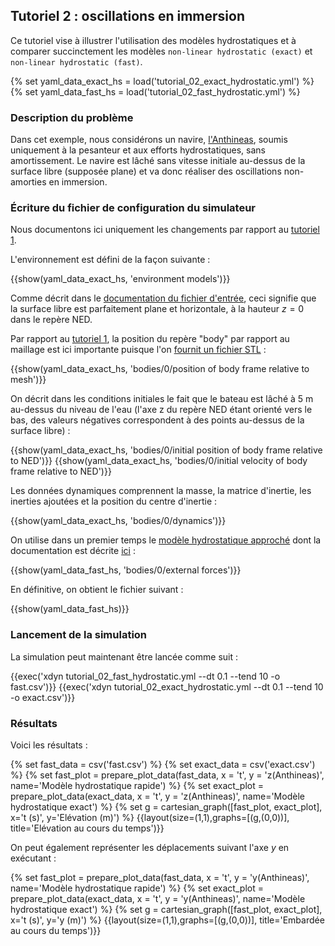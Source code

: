 ## Tutoriel 2 : oscillations en immersion

Ce tutoriel vise à illustrer l'utilisation des modèles hydrostatiques et à
comparer succinctement les modèles `non-linear hydrostatic (exact)` et
`non-linear hydrostatic (fast)`.

{% set yaml_data_exact_hs = load('tutorial_02_exact_hydrostatic.yml') %}
{% set yaml_data_fast_hs = load('tutorial_02_fast_hydrostatic.yml') %}

### Description du problème
Dans cet exemple, nous considérons un navire,
[l'Anthineas](http://www.marinetraffic.com/en/ais/details/ships/228367000/vessel:ANTHINEAS),
soumis uniquement à la pesanteur et aux efforts hydrostatiques, sans
amortissement. Le navire est lâché sans vitesse initiale au-dessus de la
surface libre (supposée plane) et va donc réaliser des oscillations
non-amorties en immersion.

### Écriture du fichier de configuration du simulateur

Nous documentons ici uniquement les changements par rapport au
[tutoriel 1](##tutoriel-1-balle-en-chute-libre).

L'environnement est défini de la façon suivante :


{{show(yaml_data_exact_hs, 'environment models')}}

Comme décrit dans le [documentation du fichier
d'entrée](##absence-de-houle), ceci signifie que la
surface libre est parfaitement plane et horizontale, à la hauteur $z=0$ dans le
repère NED.

Par rapport au [tutoriel 1](##tutoriel-1-balle-en-chute-libre), la
position du repère "body" par rapport au maillage est ici importante puisque
l'on [fournit un fichier STL](##d%C3%A9finition-du-fichier-de-maillage) :

{{show(yaml_data_exact_hs, 'bodies/0/position of body frame relative to mesh')}}

On décrit dans les conditions initiales le fait que le bateau est lâché à 5 m
au-dessus du niveau de l'eau (l'axe z du repère NED étant orienté vers le bas,
des valeurs négatives correspondent à des points au-dessus de la surface libre)
:

{{show(yaml_data_exact_hs, 'bodies/0/initial position of body frame relative to NED')}}
{{show(yaml_data_exact_hs, 'bodies/0/initial velocity of body frame relative to NED')}}

Les données dynamiques comprennent la masse, la matrice d'inertie, les inerties
ajoutées et la position du centre d'inertie :

{{show(yaml_data_exact_hs, 'bodies/0/dynamics')}}

On utilise dans un premier temps le [modèle hydrostatique
approché](##calcul-du-moment) dont la
documentation est décrite
[ici](##hydrostatique-non-lin%C3%A9aire) :


{{show(yaml_data_fast_hs, 'bodies/0/external forces')}}

En définitive, on obtient le fichier suivant :

{{show(yaml_data_fast_hs)}}

### Lancement de la simulation

La simulation peut maintenant être lancée comme suit :


{{exec('xdyn tutorial_02_fast_hydrostatic.yml --dt 0.1 --tend 10 -o fast.csv')}}
{{exec('xdyn tutorial_02_exact_hydrostatic.yml --dt 0.1 --tend 10 -o exact.csv')}}

### Résultats

Voici les résultats :

{% set fast_data = csv('fast.csv') %}
{% set exact_data = csv('exact.csv') %}
{% set fast_plot = prepare_plot_data(fast_data, x = 't', y = 'z(Anthineas)', name='Modèle hydrostatique rapide') %}
{% set exact_plot = prepare_plot_data(exact_data, x = 't', y = 'z(Anthineas)', name='Modèle hydrostatique exact') %}
{% set g = cartesian_graph([fast_plot, exact_plot], x='t (s)', y='Elévation (m)') %}
{{layout(size=(1,1),graphs=[(g,(0,0))], title='Elévation au cours du temps')}}

On peut également représenter les déplacements suivant l'axe $y$ en exécutant :

{% set fast_plot = prepare_plot_data(fast_data, x = 't', y = 'y(Anthineas)', name='Modèle hydrostatique rapide') %}
{% set exact_plot = prepare_plot_data(exact_data, x = 't', y = 'y(Anthineas)', name='Modèle hydrostatique exact') %}
{% set g = cartesian_graph([fast_plot, exact_plot], x='t (s)', y='y (m)') %}
{{layout(size=(1,1),graphs=[(g,(0,0))], title='Embardée au cours du temps')}}

